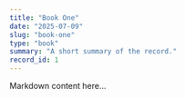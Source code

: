 ```yaml
---
title: "Book One"
date: "2025-07-09"
slug: "book-one"
type: "book"
summary: "A short summary of the record."
record_id: 1
---
```

Markdown content here...
